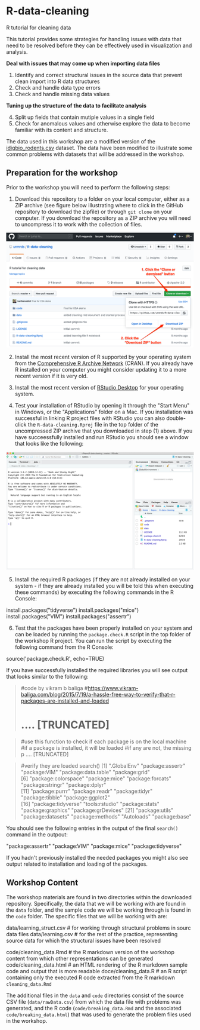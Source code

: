 # R-data-cleaning
R tutorial for cleaning data

This tutorial provides some strategies for handling issues with data that need to be resolved before they can be effectively used in visualization and analysis. 

**Deal with issues that may come up when importing data files**

1. Identify and correct structural issues in the source data that prevent clean import into R data structures
2. Check and handle data type errors
3. Check and handle missing data values

**Tuning up the structure of the data to facilitate analysis**

4. Split up fields that contain mutiple values in a single field
5. Check for anomalous values and otherwise explore the data to become familiar with its content and structure. 

The data used in this workshop are a modified version of the [idigbio_rodents.csv](https://figshare.com/articles/idigbio_rodents_csv/5535724) dataset. The data have been modified to illustrate some common problems with datasets that will be addressed in the workshop. 

## Preparation for the workshop

Prior to the workshop you will need to perform the following steps:

1. Download this repository to a folder on your local computer, either as a ZIP archive (see figure below illustrating where to click in the GitHub repository to download the zipfile) or through `git clone` on your computer. If you download the repository as a ZIP archive you will need to uncompress it to work with the collection of files. 

![Illustration of where to click in the GihHub repository to download a ZIP archive of the repository](code/images/downloadFigure.png)

2. Install the most recent version of R supported by your operating system from the [Comprehensive R Archive Network](https://cran.r-project.org) (CRAN). If you already have R installed on your computer you might consider updating it to a more recent version if it is very old. 

3. Install the most recent version of [RStudio Desktop](https://rstudio.com/products/rstudio/) for your operating system. 

4. Test your installation of RStudio by opening it through the "Start Menu" in Windows, or the "Applications" folder on a Mac. If you installation was successful in linking R project files with RStudio you can also double-click the `R-data-cleaning.Rproj` file in the top folder of the uncompressed ZIP archive that you downloaded in step (1) above. If you have succeessfully installed and run RStudio you should see a window that looks like the following:

![Default RStudio window](code/images/RStudioWindo.png)

5. Install the required R packages (if they are not already installed on your system - if they are already installed you will be told this when executing these commands) by executing the following commands in the R Console:

  install.packages("tidyverse")
  install.packages("mice")
  install.packages("VIM")
  install.packages("assertr")

6. Test that the packages have been properly installed on your system and can be loaded by running the `package.check.R` script in the top folder of the workshop R project. You can run the script by executing the following command from the R Console:

  source('package.check.R', echo=TRUE)

If you have successfully installed the required libraries you will see output that looks similar to the following:

  > #code by vikram b baliga
  > #https://www.vikram-baliga.com/blog/2015/7/19/a-hassle-free-way-to-verify-that-r-packages-are-installed-and-loaded
  > 
  > # .... [TRUNCATED] 
  
  > #use this function to check if each package is on the local machine
  > #if a package is installed, it will be loaded
  > #if any are not, the missing p .... [TRUNCATED] 
  
  > #verify they are loaded
  > search()
   [1] ".GlobalEnv"         "package:assertr"    "package:VIM"        "package:data.table" "package:grid"      
   [6] "package:colorspace" "package:mice"       "package:forcats"    "package:stringr"    "package:dplyr"     
  [11] "package:purrr"      "package:readr"      "package:tidyr"      "package:tibble"     "package:ggplot2"   
  [16] "package:tidyverse"  "tools:rstudio"      "package:stats"      "package:graphics"   "package:grDevices" 
  [21] "package:utils"      "package:datasets"   "package:methods"    "Autoloads"          "package:base"  

You should see the following entries in the output of the final `search()` command in the outpout:

  "package:assertr"
  "package:VIM"
  "package:mice"
  "package:tidyverse"

If you hadn't previously installed the needed packages you might also see output related to installation and loading of the packages. 

## Workshop Content

The workshop materials are found in two directories within the downloaded repository. Specifically, the data that we will be working with are found in the `data` folder, and the sample code we will be working through is found in the `code` folder. The specific files that we will be working with are:

  data/learning_struct.csv  # for working through structural problems in sourc data files
  data/learning.csv # for the rest of the practice, representing source data for which the structural issues have been resolved
  
  code/cleaning_data.Rmd  # the R markdown version of the workshop content from which other representations can be generated
  code/cleaning_data.html # an HTML rendering of the R markdown sample code and output that is more readable
  doce/cleaning_data.R    # an R script containing only the executed R code extracted from the R markdown `cleaning_data.Rmd`

The additional files in the `data` and `code` directories consist of the source CSV file (`data/rawData.csv`) from which the data file with problems was generated, and the R code (`code/breaking_data.Rmd` and the associated `code/breaking_data.html`) that was used to generate the problem files used in the workshop. 
  
